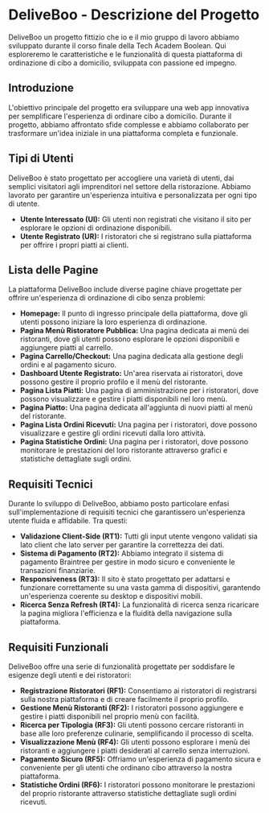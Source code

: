 # DeliveBoo - Descrizione del Progetto

DeliveBoo un progetto fittizio che io e il mio gruppo di lavoro abbiamo sviluppato durante il corso finale della Tech Academ Boolean. Qui esploreremo le caratteristiche e le funzionalità di questa piattaforma di ordinazione di cibo a domicilio, sviluppata con passione ed impegno.

## Introduzione

L'obiettivo principale del progetto era sviluppare una web app innovativa per semplificare l'esperienza di ordinare cibo a domicilio. Durante il progetto, abbiamo affrontato sfide complesse e abbiamo collaborato per trasformare un'idea iniziale in una piattaforma completa e funzionale.

## Tipi di Utenti

DeliveBoo è stato progettato per accogliere una varietà di utenti, dai semplici visitatori agli imprenditori nel settore della ristorazione. Abbiamo lavorato per garantire un'esperienza intuitiva e personalizzata per ogni tipo di utente.

- **Utente Interessato (UI):** Gli utenti non registrati che visitano il sito per esplorare le opzioni di ordinazione disponibili.
- **Utente Registrato (UR):** I ristoratori che si registrano sulla piattaforma per offrire i propri piatti ai clienti.

## Lista delle Pagine

La piattaforma DeliveBoo include diverse pagine chiave progettate per offrire un'esperienza di ordinazione di cibo senza problemi:

- **Homepage:** Il punto di ingresso principale della piattaforma, dove gli utenti possono iniziare la loro esperienza di ordinazione.
- **Pagina Menù Ristoratore Pubblica:** Una pagina dedicata ai menù dei ristoranti, dove gli utenti possono esplorare le opzioni disponibili e aggiungere piatti al carrello.
- **Pagina Carrello/Checkout:** Una pagina dedicata alla gestione degli ordini e al pagamento sicuro.
- **Dashboard Utente Registrato:** Un'area riservata ai ristoratori, dove possono gestire il proprio profilo e il menù del ristorante.
- **Pagina Lista Piatti:** Una pagina di amministrazione per i ristoratori, dove possono visualizzare e gestire i piatti disponibili nel loro menù.
- **Pagina Piatto:** Una pagina dedicata all'aggiunta di nuovi piatti al menù del ristorante.
- **Pagina Lista Ordini Ricevuti:** Una pagina per i ristoratori, dove possono visualizzare e gestire gli ordini ricevuti dalla loro attività.
- **Pagina Statistiche Ordini:** Una pagina per i ristoratori, dove possono monitorare le prestazioni del loro ristorante attraverso grafici e statistiche dettagliate sugli ordini.

## Requisiti Tecnici

Durante lo sviluppo di DeliveBoo, abbiamo posto particolare enfasi sull'implementazione di requisiti tecnici che garantissero un'esperienza utente fluida e affidabile. Tra questi:

- **Validazione Client-Side (RT1):** Tutti gli input utente vengono validati sia lato client che lato server per garantire la correttezza dei dati.
- **Sistema di Pagamento (RT2):** Abbiamo integrato il sistema di pagamento Braintree per gestire in modo sicuro e conveniente le transazioni finanziarie.
- **Responsiveness (RT3):** Il sito è stato progettato per adattarsi e funzionare correttamente su una vasta gamma di dispositivi, garantendo un'esperienza coerente su desktop e dispositivi mobili.
- **Ricerca Senza Refresh (RT4):** La funzionalità di ricerca senza ricaricare la pagina migliora l'efficienza e la fluidità della navigazione sulla piattaforma.

## Requisiti Funzionali

DeliveBoo offre una serie di funzionalità progettate per soddisfare le esigenze degli utenti e dei ristoratori:

- **Registrazione Ristoratori (RF1):** Consentiamo ai ristoratori di registrarsi sulla nostra piattaforma e di creare facilmente il proprio profilo.
- **Gestione Menù Ristoranti (RF2):** I ristoratori possono aggiungere e gestire i piatti disponibili nel proprio menù con facilità.
- **Ricerca per Tipologia (RF3):** Gli utenti possono cercare ristoranti in base alle loro preferenze culinarie, semplificando il processo di scelta.
- **Visualizzazione Menù (RF4):** Gli utenti possono esplorare i menù dei ristoranti e aggiungere i piatti desiderati al carrello senza interruzioni.
- **Pagamento Sicuro (RF5):** Offriamo un'esperienza di pagamento sicura e conveniente per gli utenti che ordinano cibo attraverso la nostra piattaforma.
- **Statistiche Ordini (RF6):** I ristoratori possono monitorare le prestazioni del proprio ristorante attraverso statistiche dettagliate sugli ordini ricevuti.
